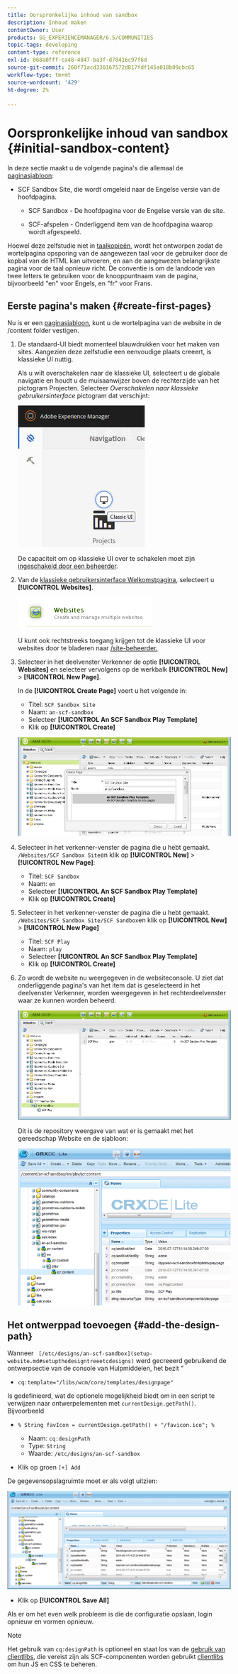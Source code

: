 ```yaml
---
title: Oorspronkelijke inhoud van sandbox
description: Inhoud maken
contentOwner: User
products: SG_EXPERIENCEMANAGER/6.5/COMMUNITIES
topic-tags: developing
content-type: reference
exl-id: 068a0fff-ca48-4847-ba3f-d78416c97f6d
source-git-commit: 260f71acd330167572d817fdf145a018b09cbc65
workflow-type: tm+mt
source-wordcount: '429'
ht-degree: 2%

---
```


# Oorspronkelijke inhoud van sandbox {#initial-sandbox-content}

In deze sectie maakt u de volgende pagina&#39;s die allemaal de [paginasjabloon](initial-app.md#createthepagetemplate):

* SCF Sandbox Site, die wordt omgeleid naar de Engelse versie van de hoofdpagina.

   * SCF Sandbox - De hoofdpagina voor de Engelse versie van de site.

   * SCF-afspelen - Onderliggend item van de hoofdpagina waarop wordt afgespeeld.

Hoewel deze zelfstudie niet in [taalkopieën](../../help/sites-administering/tc-prep.md), wordt het ontworpen zodat de wortelpagina opsporing van de aangewezen taal voor de gebruiker door de kopbal van de HTML kan uitvoeren, en aan de aangewezen belangrijkste pagina voor de taal opnieuw richt. De conventie is om de landcode van twee letters te gebruiken voor de knooppuntnaam van de pagina, bijvoorbeeld &quot;en&quot; voor Engels, en &quot;fr&quot; voor Frans.

## Eerste pagina&#39;s maken {#create-first-pages}

Nu is er een [paginasjabloon](initial-app.md#createthepagetemplate), kunt u de wortelpagina van de website in de /content folder vestigen.

1. De standaard-UI biedt momenteel blauwdrukken voor het maken van sites. Aangezien deze zelfstudie een eenvoudige plaats creeert, is klassieke UI nuttig.

   Als u wilt overschakelen naar de klassieke UI, selecteert u de globale navigatie en houdt u de muisaanwijzer boven de rechterzijde van het pictogram Projecten. Selecteer *Overschakelen naar klassieke gebruikersinterface* pictogram dat verschijnt:

   ![classic-ui](assets/classic-ui.png)

   De capaciteit om op klassieke UI over te schakelen moet zijn [ingeschakeld door een beheerder](../../help/sites-administering/enable-classic-ui.md).

1. Van de [klassieke gebruikersinterface Welkomstpagina](http://localhost:4502/welcome.html), selecteert u **[!UICONTROL Websites]**.

   ![classic-ui-website](assets/classic-ui-website.png)

   U kunt ook rechtstreeks toegang krijgen tot de klassieke UI voor websites door te bladeren naar [/site-beheerder.](http://localhost:4502/siteadmin)

1. Selecteer in het deelvenster Verkenner de optie **[!UICONTROL Websites]** en selecteer vervolgens op de werkbalk **[!UICONTROL New]** > **[!UICONTROL New Page]**.

   In de **[!UICONTROL Create Page]** voert u het volgende in:

   * Titel: `SCF Sandbox Site`
   * Naam: `an-scf-sandbox`
   * Selecteer **[!UICONTROL An SCF Sandbox Play Template]**
   * Klik op **[!UICONTROL Create]**

   ![classic-ui-create-page](assets/classic-ui-create-page.png)

1. Selecteer in het verkenner-venster de pagina die u hebt gemaakt. `/Websites/SCF Sandbox Site`en klik op **[!UICONTROL New]** > **[!UICONTROL New Page]**:

   * Titel: `SCF Sandbox`
   * Naam: `en`
   * Selecteer **[!UICONTROL An SCF Sandbox Play Template]**
   * Klik op **[!UICONTROL Create]**

1. Selecteer in het verkenner-venster de pagina die u hebt gemaakt. `/Websites/SCF Sandbox Site/SCF Sandbox`en klik op **[!UICONTROL New]** > **[!UICONTROL New Page]**

   * Titel: `SCF Play`
   * Naam: `play`
   * Selecteer **[!UICONTROL An SCF Sandbox Play Template]**
   * Klik op **[!UICONTROL Create]**

1. Zo wordt de website nu weergegeven in de websiteconsole. U ziet dat onderliggende pagina&#39;s van het item dat is geselecteerd in het deelvenster Verkenner, worden weergegeven in het rechterdeelvenster waar ze kunnen worden beheerd.

   ![classic-ui-website-page](assets/classic-ui-website-page.png)

   Dit is de repository weergave van wat er is gemaakt met het gereedschap Website en de sjabloon:

   ![classic-ui-repository-view](assets/classic-ui-repository-view.png)

## Het ontwerppad toevoegen {#add-the-design-path}

Wanneer ` [/etc/designs/an-scf-sandbox](setup-website.md#setupthedesigntreeetcdesigns)` werd gecreeerd gebruikend de ontwerpsectie van de console van Hulpmiddelen, het bezit &quot;

* `cq:template="/libs/wcm/core/templates/designpage"`

Is gedefinieerd, wat de optionele mogelijkheid biedt om in een script te verwijzen naar ontwerpelementen met `currentDesign.getPath()`. Bijvoorbeeld

* `% String favIcon = currentDesign.getPath() + "/favicon.ico"; %`


   * Naam: `cq:designPath`
   * Type: `String`
   * Waarde: `/etc/designs/an-scf-sandbox`

* Klik op groen `[+] Add`

De gegevensopslagruimte moet er als volgt uitzien:

![classic-ui-repository-path](assets/classic-ui-repository-path.png)

* Klik op **[!UICONTROL Save All]**

Als er om het even welk probleem is die de configuratie opslaan, login opnieuw en vormen opnieuw.

>[!NOTE]
>
>Het gebruik van `cq:designPath` is optioneel en staat los van de [gebruik van clientlibs](develop-app.md#includeclientlibsintemplate), die vereist zijn als SCF-componenten worden gebruikt [clientlibs](client-customize.md#clientlibs-for-scf) om hun JS en CSS te beheren.

